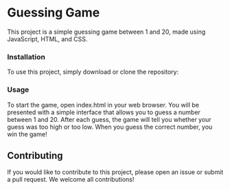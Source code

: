 <h1>Guessing Game</h1>
<p>This project is a simple guessing game between 1 and 20, made using JavaScript, HTML, and CSS.</p>
<h3>Installation</h3>
<p>To use this project, simply download or clone the repository:</p>

<h3>Usage</h3>
<p>To start the game, open index.html in your web browser. You will be presented with a simple interface that allows you to guess a number between 1 and 20. After each guess, the game will tell you whether your guess was too high or too low. When you guess the correct number, you win the game!</p>
<h2>Contributing</h2>
<p>If you would like to contribute to this project, please open an issue or submit a pull request. We welcome all contributions!</p>
